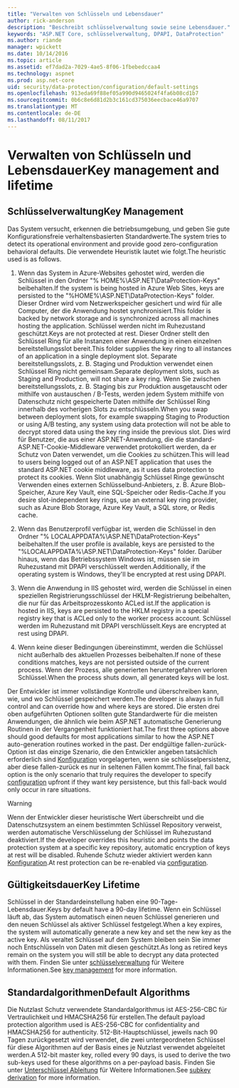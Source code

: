 ```yaml
---
title: "Verwalten von Schlüsseln und Lebensdauer"
author: rick-anderson
description: "Beschreibt schlüsselverwaltung sowie seine Lebensdauer."
keywords: "ASP.NET Core, schlüsselverwaltung, DPAPI, DataProtection"
ms.author: riande
manager: wpickett
ms.date: 10/14/2016
ms.topic: article
ms.assetid: ef7dad2a-7029-4ae5-8f06-1fbebedccaa4
ms.technology: aspnet
ms.prod: asp.net-core
uid: security/data-protection/configuration/default-settings
ms.openlocfilehash: 913eda69f88ef05a990d9465024f4fa6b08cd1b7
ms.sourcegitcommit: 0b6c8e6d81d2b3c161cd375036eecbace46a9707
ms.translationtype: MT
ms.contentlocale: de-DE
ms.lasthandoff: 08/11/2017
---
```

# <a name="key-management-and-lifetime"></a><span data-ttu-id="21d34-104">Verwalten von Schlüsseln und Lebensdauer</span><span class="sxs-lookup"><span data-stu-id="21d34-104">Key management and lifetime</span></span>

<a name=data-protection-default-settings></a>

## <a name="key-management"></a><span data-ttu-id="21d34-105">Schlüsselverwaltung</span><span class="sxs-lookup"><span data-stu-id="21d34-105">Key Management</span></span>

<span data-ttu-id="21d34-106">Das System versucht, erkennen die betriebsumgebung, und geben Sie gute Konfigurationsfreie verhaltensbasierten Standardwerte.</span><span class="sxs-lookup"><span data-stu-id="21d34-106">The system tries to detect its operational environment and provide good zero-configuration behavioral defaults.</span></span> <span data-ttu-id="21d34-107">Die verwendete Heuristik lautet wie folgt.</span><span class="sxs-lookup"><span data-stu-id="21d34-107">The heuristic used is as follows.</span></span>

1. <span data-ttu-id="21d34-108">Wenn das System in Azure-Websites gehostet wird, werden die Schlüssel in den Ordner "% HOME%\ASP.NET\DataProtection-Keys" beibehalten.</span><span class="sxs-lookup"><span data-stu-id="21d34-108">If the system is being hosted in Azure Web Sites, keys are persisted to the "%HOME%\ASP.NET\DataProtection-Keys" folder.</span></span> <span data-ttu-id="21d34-109">Dieser Ordner wird vom Netzwerkspeicher gesichert und wird für alle Computer, der die Anwendung hostet synchronisiert.</span><span class="sxs-lookup"><span data-stu-id="21d34-109">This folder is backed by network storage and is synchronized across all machines hosting the application.</span></span> <span data-ttu-id="21d34-110">Schlüssel werden nicht im Ruhezustand geschützt.</span><span class="sxs-lookup"><span data-stu-id="21d34-110">Keys are not protected at rest.</span></span> <span data-ttu-id="21d34-111">Dieser Ordner stellt den Schlüssel Ring für alle Instanzen einer Anwendung in einen einzelnen bereitstellungsslot bereit.</span><span class="sxs-lookup"><span data-stu-id="21d34-111">This folder supplies the key ring to all instances of an application in a single deployment slot.</span></span> <span data-ttu-id="21d34-112">Separate bereitstellungsslots, z. B. Staging und Produktion verwendet einen Schlüssel Ring nicht gemeinsam.</span><span class="sxs-lookup"><span data-stu-id="21d34-112">Separate deployment slots, such as Staging and Production, will not share a key ring.</span></span> <span data-ttu-id="21d34-113">Wenn Sie zwischen bereitstellungsslots, z. B. Staging bis zur Produktion ausgetauscht oder mithilfe von austauschen / B-Tests, werden jedem System mithilfe von Datenschutz nicht gespeicherte Daten mithilfe der Schlüssel Ring innerhalb des vorherigen Slots zu entschlüsseln.</span><span class="sxs-lookup"><span data-stu-id="21d34-113">When you swap between deployment slots, for example swapping Staging to Production or using A/B testing, any system using data protection will not be able to decrypt stored data using the key ring inside the previous slot.</span></span> <span data-ttu-id="21d34-114">Dies wird für Benutzer, die aus einer ASP.NET-Anwendung, die die standard-ASP.NET-Cookie-Middleware verwendet protokolliert werden, da er Schutz von Daten verwendet, um die Cookies zu schützen.</span><span class="sxs-lookup"><span data-stu-id="21d34-114">This will lead to users being logged out of an ASP.NET application that uses the standard ASP.NET cookie middleware, as it uses data protection to protect its cookies.</span></span> <span data-ttu-id="21d34-115">Wenn Slot unabhängig Schlüssel Ringe gewünscht Verwenden eines externen Schlüsselbund-Anbieters, z. B. Azure Blob-Speicher, Azure Key Vault, eine SQL-Speicher oder Redis-Cache.</span><span class="sxs-lookup"><span data-stu-id="21d34-115">If you desire slot-independent key rings, use an external key ring provider, such as Azure Blob Storage, Azure Key Vault, a SQL store, or Redis cache.</span></span>

2. <span data-ttu-id="21d34-116">Wenn das Benutzerprofil verfügbar ist, werden die Schlüssel in den Ordner "% LOCALAPPDATA%\ASP.NET\DataProtection-Keys" beibehalten.</span><span class="sxs-lookup"><span data-stu-id="21d34-116">If the user profile is available, keys are persisted to the "%LOCALAPPDATA%\ASP.NET\DataProtection-Keys" folder.</span></span> <span data-ttu-id="21d34-117">Darüber hinaus, wenn das Betriebssystem Windows ist, müssen sie im Ruhezustand mit DPAPI verschlüsselt werden.</span><span class="sxs-lookup"><span data-stu-id="21d34-117">Additionally, if the operating system is Windows, they'll be encrypted at rest using DPAPI.</span></span>

3. <span data-ttu-id="21d34-118">Wenn die Anwendung in IIS gehostet wird, werden die Schlüssel in einen speziellen Registrierungsschlüssel der HKLM-Registrierung beibehalten, die nur für das Arbeitsprozesskonto ACLed ist.</span><span class="sxs-lookup"><span data-stu-id="21d34-118">If the application is hosted in IIS, keys are persisted to the HKLM registry in a special registry key that is ACLed only to the worker process account.</span></span> <span data-ttu-id="21d34-119">Schlüssel werden im Ruhezustand mit DPAPI verschlüsselt.</span><span class="sxs-lookup"><span data-stu-id="21d34-119">Keys are encrypted at rest using DPAPI.</span></span>

4. <span data-ttu-id="21d34-120">Wenn keine dieser Bedingungen übereinstimmt, werden die Schlüssel nicht außerhalb des aktuellen Prozesses beibehalten.</span><span class="sxs-lookup"><span data-stu-id="21d34-120">If none of these conditions matches, keys are not persisted outside of the current process.</span></span> <span data-ttu-id="21d34-121">Wenn der Prozess, alle generierten heruntergefahren verloren Schlüssel.</span><span class="sxs-lookup"><span data-stu-id="21d34-121">When the process shuts down, all generated keys will be lost.</span></span>

<span data-ttu-id="21d34-122">Der Entwickler ist immer vollständige Kontrolle und überschreiben kann, wie, und wo Schlüssel gespeichert werden.</span><span class="sxs-lookup"><span data-stu-id="21d34-122">The developer is always in full control and can override how and where keys are stored.</span></span> <span data-ttu-id="21d34-123">Die ersten drei oben aufgeführten Optionen sollten gute Standardwerte für die meisten Anwendungen, die ähnlich wie beim ASP.NET <machineKey> automatische Generierung Routinen in der Vergangenheit funktioniert hat.</span><span class="sxs-lookup"><span data-stu-id="21d34-123">The first three options above should good defaults for most applications similar to how the ASP.NET <machineKey> auto-generation routines worked in the past.</span></span> <span data-ttu-id="21d34-124">Der endgültige fallen-zurück-Option ist das einzige Szenario, die den Entwickler angeben tatsächlich erforderlich sind [Konfiguration](overview.md) vorgelagerten, wenn sie schlüsselpersistenz, aber diese fallen-zurück es nur in seltenen Fällen kommt.</span><span class="sxs-lookup"><span data-stu-id="21d34-124">The final, fall back option is the only scenario that truly requires the developer to specify [configuration](overview.md) upfront if they want key persistence, but this fall-back would only occur in rare situations.</span></span>

>[!WARNING]
> <span data-ttu-id="21d34-125">Wenn der Entwickler dieser heuristische Wert überschreibt und die Datenschutzsystem an einem bestimmten Schlüssel Repository verweist, werden automatische Verschlüsselung der Schlüssel im Ruhezustand deaktiviert.</span><span class="sxs-lookup"><span data-stu-id="21d34-125">If the developer overrides this heuristic and points the data protection system at a specific key repository, automatic encryption of keys at rest will be disabled.</span></span> <span data-ttu-id="21d34-126">Ruhende Schutz wieder aktiviert werden kann [Konfiguration](overview.md).</span><span class="sxs-lookup"><span data-stu-id="21d34-126">At rest protection can be re-enabled via [configuration](overview.md).</span></span>

## <a name="key-lifetime"></a><span data-ttu-id="21d34-127">Gültigkeitsdauer</span><span class="sxs-lookup"><span data-stu-id="21d34-127">Key Lifetime</span></span>

<span data-ttu-id="21d34-128">Schlüssel in der Standardeinstellung haben eine 90-Tage-Lebensdauer.</span><span class="sxs-lookup"><span data-stu-id="21d34-128">Keys by default have a 90-day lifetime.</span></span> <span data-ttu-id="21d34-129">Wenn ein Schlüssel läuft ab, das System automatisch einen neuen Schlüssel generieren und den neuen Schlüssel als aktiver Schlüssel festgelegt.</span><span class="sxs-lookup"><span data-stu-id="21d34-129">When a key expires, the system will automatically generate a new key and set the new key as the active key.</span></span> <span data-ttu-id="21d34-130">Als veraltet Schlüssel auf dem System bleiben sein Sie immer noch Entschlüsseln von Daten mit diesen geschützt.</span><span class="sxs-lookup"><span data-stu-id="21d34-130">As long as retired keys remain on the system you will still be able to decrypt any data protected with them.</span></span> <span data-ttu-id="21d34-131">Finden Sie unter [schlüsselverwaltung](../implementation/key-management.md#data-protection-implementation-key-management-expiration) für Weitere Informationen.</span><span class="sxs-lookup"><span data-stu-id="21d34-131">See [key management](../implementation/key-management.md#data-protection-implementation-key-management-expiration) for more information.</span></span>

## <a name="default-algorithms"></a><span data-ttu-id="21d34-132">Standardalgorithmen</span><span class="sxs-lookup"><span data-stu-id="21d34-132">Default Algorithms</span></span>

<span data-ttu-id="21d34-133">Die Nutzlast Schutz verwendete Standardalgorithmus ist AES-256-CBC für Vertraulichkeit und HMACSHA256 für erstellen.</span><span class="sxs-lookup"><span data-stu-id="21d34-133">The default payload protection algorithm used is AES-256-CBC for confidentiality and HMACSHA256 for authenticity.</span></span> <span data-ttu-id="21d34-134">512-Bit-Hauptschlüssel, jeweils nach 90 Tagen zurückgesetzt wird verwendet, die zwei untergeordneten Schlüssel für diese Algorithmen auf der Basis eines je Nutzlast verwendet abgeleitet werden.</span><span class="sxs-lookup"><span data-stu-id="21d34-134">A 512-bit master key, rolled every 90 days, is used to derive the two sub-keys used for these algorithms on a per-payload basis.</span></span> <span data-ttu-id="21d34-135">Finden Sie unter [Unterschlüssel Ableitung](../implementation/subkeyderivation.md#data-protection-implementation-subkey-derivation-aad) für Weitere Informationen.</span><span class="sxs-lookup"><span data-stu-id="21d34-135">See [subkey derivation](../implementation/subkeyderivation.md#data-protection-implementation-subkey-derivation-aad) for more information.</span></span>
